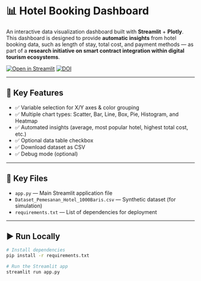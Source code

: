 # 📊 Hotel Booking Dashboard

An interactive data visualization dashboard built with **Streamlit** + **Plotly**.  
This dashboard is designed to provide **automatic insights** from hotel booking data, such as length of stay, total cost, and payment methods — as part of a **research initiative on smart contract integration within digital tourism ecosystems**.

[![Open in Streamlit](https://static.streamlit.io/badges/streamlit_badge_black_white.svg)](https://dashboard-eda.streamlit.app)
[![DOI](https://zenodo.org/badge/DOI/10.5281/zenodo.16763254.svg)](https://doi.org/10.5281/zenodo.16763254)

---

## 🚀 Key Features

- ✅ Variable selection for X/Y axes & color grouping
- ✅ Multiple chart types: Scatter, Bar, Line, Box, Pie, Histogram, and Heatmap
- ✅ Automated insights (average, most popular hotel, highest total cost, etc.)
- ✅ Optional data table checkbox
- ✅ Download dataset as CSV
- ✅ Debug mode (optional)

---

## 📂 Key Files

- `app.py` — Main Streamlit application file
- `Dataset_Pemesanan_Hotel_1000Baris.csv` — Synthetic dataset (for simulation)
- `requirements.txt` — List of dependencies for deployment

---

## ▶️ Run Locally

```bash
# Install dependencies
pip install -r requirements.txt

# Run the Streamlit app
streamlit run app.py
